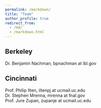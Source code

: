 ```yaml
---
permalink: /markdown/
title: "Team"
author_profile: true
redirect_from: 
  - /md/
  - /markdown.html
---
```


## Berkeley

Dr. Benjamin Nachman, bpnachman at lbl.gov

## Cincinnati

Prof. Philip Ilten, iltenpj at ucmail.uc.edu\
Dr. Stephen Mrenna, mrenna at fnal.gov\
Prof. Jure Zupan, zupanje at ucmail.uc.edu


